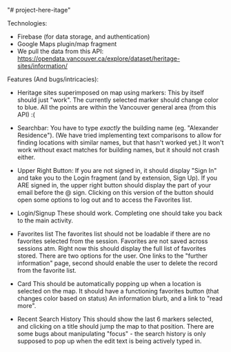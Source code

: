 "# project-here-itage" 

Technologies:
- Firebase (for data storage, and authentication)
- Google Maps plugin/map fragment
- We pull the data from this API: 
    https://opendata.vancouver.ca/explore/dataset/heritage-sites/information/

Features (And bugs/intricacies):
- Heritage sites superimposed on map using markers:
    This by itself should just "work".
    The currently selected marker should change color to blue.
    All the points are within the Vancouver general area (from this API) :(
  
- Searchbar:
    You have to type *exactly* the building name (eg. "Alexander Residence").
        (We have tried implementing text comparisons to allow for finding locations
        with similar names, but that hasn't worked yet.)
    It won't work without exact matches for building names, but it should not crash either.

- Upper Right Button:
    If you are not signed in, it should display "Sign In" and take you to
        the Login fragment (and by extension, Sign Up).
    If you ARE signed in, the upper right button should display the part
        of your email before the @ sign. Clicking on this version of the button
        should open some options to log out and to access the Favorites list.

- Login/Signup
    These should work. Completing one should take you back to the main activity.

- Favorites list
    The favorites list should not be loadable if there are no favorites selected from the session.
    Favorites are not saved across sessions atm.
    Right now this should display the full list of favorites stored.
    There are two options for the user. One links to the "further information" page, 
    second should enable the user to delete the record from the favorite list.

- Card
    This should be automatically popping up when a location is selected on the map.
        It should have a functioning favorites button (that changes color based on status)
        An information blurb, and a link to "read more".
  
- Recent Search History
    This should show the last 6 markers selected, and clicking on a title should jump the map to that position.
    There are some bugs about manipulating "focus" - the search history is only supposed to pop up when
    the edit text is being actively typed in.